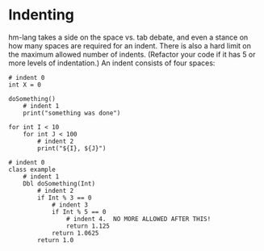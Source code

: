 # Indenting

hm-lang takes a side on the space vs. tab debate, and even a stance on
how many spaces are required for an indent.  There is also a hard limit
on the maximum allowed number of indents.  (Refactor your code if it
has 5 or more levels of indentation.)  An indent consists of four spaces:

```
# indent 0
int X = 0

doSomething()
    # indent 1
    print("something was done")

for int I < 10
    for int J < 100
        # indent 2
        print("${I}, ${J}")

# indent 0
class example
    # indent 1
    Dbl doSomething(Int)
        # indent 2
        if Int % 3 == 0
            # indent 3
            if Int % 5 == 0
                # indent 4.  NO MORE ALLOWED AFTER THIS!
                return 1.125
            return 1.0625
        return 1.0        
```
